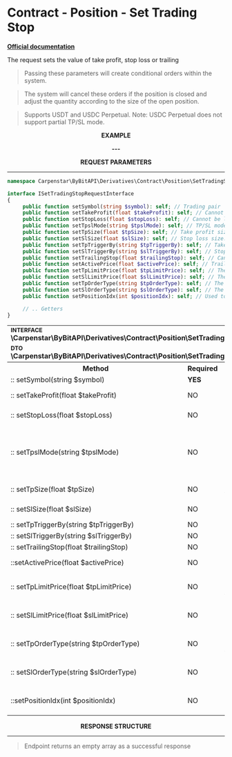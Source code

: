 # Contract - Position - Set Trading Stop
<b>[Official documentation](https://bybit-exchange.github.io/docs/derivatives/contract/trading-stop)</b>

<p>The request sets the value of take profit, stop loss or trailing</p>

> Passing these parameters will create conditional orders within the system.

> The system will cancel these orders if the position is closed and adjust the quantity according to the size of the open position.

> Supports USDT and USDC Perpetual. Note: USDC Perpetual does not support partial TP/SL mode.

<p align="center" width="100%"><b>EXAMPLE</b></p>

<p align="center" width="100%"><b> --- </b></p>


<p align="center" width="100%"><b>REQUEST PARAMETERS</b></p>

---

```php
namespace Carpenstar\ByBitAPI\Derivatives\Contract\Position\SetTradingStop\Interfaces;

interface ISetTradingStopRequestInterface
{
     public function setSymbol(string $symbol): self; // Trading pair
     public function setTakeProfit(float $takeProfit): self; // Cannot be less than 0, 0 means cancel TP. Partial TP/SL cannot be cancelled by set it 0
     public function setStopLoss(float $stopLoss): self; // Cannot be less than 0, 0 means cancel SL. Partial TP/SL cannot be cancelled by set it 0
     public function setTpslMode(string $tpslMode): self; // TP/SL mode
     public function setTpSize(float $tpSize): self; // Take profit size. Valid in TP/SL partial mode only. Note: the value of tpSize and slSize must equal
     public function setSlSize(float $slSize): self; // Stop loss size. Valid in TP/SL partial mode only. Note: the value of tpSize and slSize must equal
     public function setTpTriggerBy(string $tpTriggerBy): self; // Take profit trigger price type. default: LastPrice
     public function setSlTriggerBy(string $slTriggerBy): self; // Stop loss trigger price type. default: LastPrice
     public function setTrailingStop(float $trailingStop): self; // Cannot be less than 0, 0 means cancel TS
     public function setActivePrice(float $activePrice): self; // Trailing stop trigger price. Trailing stop will be triggered when this price is reached only 
     public function setTpLimitPrice(float $tpLimitPrice): self; // The limit order price when take profit price is triggered. Only works when tpslMode=Partial and tpOrderType=Limit
     public function setSlLimitPrice(float $slLimitPrice): self; // The limit order price when stop loss price is triggered. Only works when tpslMode=Partial and slOrderType=Limit
     public function setTpOrderType(string $tpOrderType): self; // The order type when take profit is triggered. Market(default), Limit. For tpslMode=Full, it only supports tpOrderType=Market
     public function setSlOrderType(string $slOrderType): self; // The order type when take profit is triggered
     public function setPositionIdx(int $positionIdx): self; // Used to identify positions in different position modes. For hedge-mode, this param is required

     // .. Getters
}
```

<table style="width: 100%">
   <tr>
     <td colspan="3" style="text-align: left">
        <sup><b>INTERFACE</b></sup> <br />
       <b>\Carpenstar\ByBitAPI\Derivatives\Contract\Position\SetTradingStop\Interfaces\ISetTradingStopRequestInterface::class</b>
     </td>
   </tr>
   <tr>
     <td colspan="3" style="text-align: left">
        <sup><b>DTO</b></sup> <br />
       <b>\Carpenstar\ByBitAPI\Derivatives\Contract\Position\SetTradingStop\Request\SetTradingStopRequest::class</b>
     </td>
   </tr>
   <tr>
     <th style="width: 45%; text-align: center">Method</th>
     <th style="width: 5%; text-align: center">Required</th>
     <th style="width: 50%; text-align: center">Description</th>
   </tr>
   <tr>
     <td>:: setSymbol(string $symbol)</td>
     <td><b>YES</b></td>
     <td>Trading pair</td>
   </tr>
   <tr>
     <td>:: setTakeProfit(float $takeProfit)</td>
     <td>NO</td>
     <td> Cannot be less than 0, 0 means cancel TP. Partial TP/SL cannot be cancelled by set it 0 </td>
   </tr>
   <tr>
     <td>:: setStopLoss(float $stopLoss)</td>
     <td>NO</td>
     <td> Cannot be less than 0, 0 means cancel SL. Partial TP/SL cannot be cancelled by set it 0 </td>
   </tr>
   <tr>
     <td>:: setTpslMode(string $tpslMode)</td>
     <td>NO</td>
     <td> TP/SL mode. Full: entire position TP/SL, Partial: partial position TP/SL. As each contract has an initial full TP/SL mode, if it has been modified before, it may be partial. Therefore, if not provided, the system will automatically retrieve the current TP/SL mode configuration for the contract. </td>
   </tr>
   <tr>
     <td>:: setTpSize(float $tpSize)</td>
     <td>NO</td>
     <td> Take profit size. Valid in TP/SL partial mode only. Note: the value of tpSize and slSize must equal </td>
   </tr>
   <tr>
     <td>:: setSlSize(float $slSize)</td>
     <td>NO</td>
     <td> Stop loss size. Valid in TP/SL partial mode only. Note: the value of tpSize and slSize must equal </td>
   </tr>
   <tr>
     <td>:: setTpTriggerBy(string $tpTriggerBy)</td>
     <td>NO</td>
     <td> Take profit trigger price type. default: LastPrice </td>
   </tr>
   <tr>
     <td>:: setSlTriggerBy(string $slTriggerBy)</td>
     <td>NO</td>
     <td> Stop loss trigger price type. default: LastPrice </td>
   </tr>
   <tr>
     <td>:: setTrailingStop(float $trailingStop)</td>
     <td>NO</td>
     <td> Cannot be less than 0, 0 means cancel TS </td>
   </tr>
   <tr>
     <td>::setActivePrice(float $activePrice)</td>
     <td>NO</td>
     <td> Trailing stop trigger price. Trailing stop will be triggered when this price is reached only </td>
   </tr>
   <tr>
     <td>:: setTpLimitPrice(float $tpLimitPrice)</td>
     <td>NO</td>
     <td> The limit order price when take profit price is triggered. Only works when tpslMode=Partial and tpOrderType=Limit </td>
   </tr>
   <tr>
     <td>:: setSlLimitPrice(float $slLimitPrice)</td>
     <td>NO</td>
     <td> The limit order price when stop loss price is triggered. Only works when tpslMode=Partial and slOrderType=Limit </td>
   </tr>
   <tr>
     <td>:: setTpOrderType(string $tpOrderType)</td>
     <td>NO</td>
     <td> The order type when take profit is triggered. Market(default), Limit. For tpslMode=Full, it only supports tpOrderType=Market </td>
   </tr>
   <tr>
     <td>:: setSlOrderType(string $slOrderType)</td>
     <td>NO</td>
     <td> The order type when stop loss is triggered. Market(default), Limit. For tpslMode=Full, it only supports slOrderType=Market </td>
   </tr>
   <tr>
     <td>::setPositionIdx(int $positionIdx)</td>
     <td>NO</td>
     <td> 
        Used to identify positions in different position modes. For hedge-mode, this param is required
        0: one-way mode
        1: hedge-mode Buy side
        2: hedge-mode Sell side 
     </td>
   </tr>
</table>

<p align="center" width="100%"><b>RESPONSE STRUCTURE</b></p>

---

> Endpoint returns an empty array as a successful response
